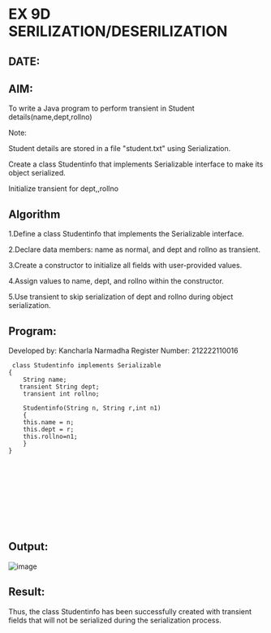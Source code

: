 
# EX 9D SERILIZATION/DESERILIZATION
## DATE:
## AIM:
To write a Java program to perform transient in Student details(name,dept,rollno)

Note:

Student details are stored in a file "student.txt" using Serialization.

Create a class Studentinfo that implements Serializable interface to make its object serialized.

Initialize transient for dept,,rollno














## Algorithm

1.Define a class Studentinfo that implements the Serializable interface.

2.Declare data members: name as normal, and dept and rollno as transient.

3.Create a constructor to initialize all fields with user-provided values.

4.Assign values to name, dept, and rollno within the constructor.

5.Use transient to skip serialization of dept and rollno during object serialization.








## Program:

Developed by: Kancharla Narmadha
Register Number: 212222110016
```
 class Studentinfo implements Serializable
{
    String name;
   transient String dept;
    transient int rollno;
   
    Studentinfo(String n, String r,int n1)
    {
    this.name = n;
    this.dept = r;
    this.rollno=n1;
    }
}

      


            
      
               


    
```

## Output:

![image](https://github.com/user-attachments/assets/3b215d7f-5262-4bda-bd1d-3182099e5bab)


## Result:
Thus, the class Studentinfo has been successfully created with transient fields that will not be serialized during the serialization process.







